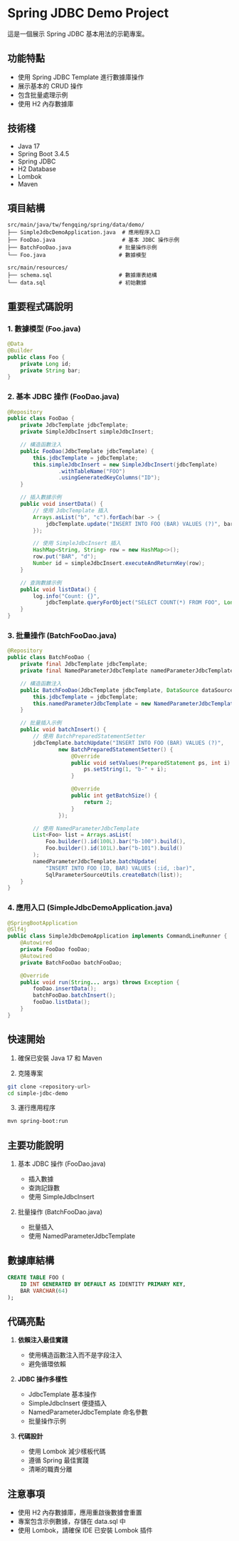 # Spring JDBC Demo Project

這是一個展示 Spring JDBC 基本用法的示範專案。

## 功能特點

- 使用 Spring JDBC Template 進行數據庫操作
- 展示基本的 CRUD 操作
- 包含批量處理示例
- 使用 H2 內存數據庫

## 技術棧

- Java 17
- Spring Boot 3.4.5
- Spring JDBC
- H2 Database
- Lombok
- Maven

## 項目結構

```
src/main/java/tw/fengqing/spring/data/demo/
├── SimpleJdbcDemoApplication.java  # 應用程序入口
├── FooDao.java                     # 基本 JDBC 操作示例
├── BatchFooDao.java               # 批量操作示例
└── Foo.java                       # 數據模型

src/main/resources/
├── schema.sql                     # 數據庫表結構
└── data.sql                       # 初始數據
```

## 重要程式碼說明

### 1. 數據模型 (Foo.java)
```java
@Data
@Builder
public class Foo {
    private Long id;
    private String bar;
}
```

### 2. 基本 JDBC 操作 (FooDao.java)
```java
@Repository
public class FooDao {
    private JdbcTemplate jdbcTemplate;
    private SimpleJdbcInsert simpleJdbcInsert;

    // 構造函數注入
    public FooDao(JdbcTemplate jdbcTemplate) {
        this.jdbcTemplate = jdbcTemplate;
        this.simpleJdbcInsert = new SimpleJdbcInsert(jdbcTemplate)
                .withTableName("FOO")
                .usingGeneratedKeyColumns("ID");
    }

    // 插入數據示例
    public void insertData() {
        // 使用 JdbcTemplate 插入
        Arrays.asList("b", "c").forEach(bar -> {
            jdbcTemplate.update("INSERT INTO FOO (BAR) VALUES (?)", bar);
        });

        // 使用 SimpleJdbcInsert 插入
        HashMap<String, String> row = new HashMap<>();
        row.put("BAR", "d");
        Number id = simpleJdbcInsert.executeAndReturnKey(row);
    }

    // 查詢數據示例
    public void listData() {
        log.info("Count: {}", 
            jdbcTemplate.queryForObject("SELECT COUNT(*) FROM FOO", Long.class));
    }
}
```

### 3. 批量操作 (BatchFooDao.java)
```java
@Repository
public class BatchFooDao {
    private final JdbcTemplate jdbcTemplate;
    private final NamedParameterJdbcTemplate namedParameterJdbcTemplate;

    // 構造函數注入
    public BatchFooDao(JdbcTemplate jdbcTemplate, DataSource dataSource) {
        this.jdbcTemplate = jdbcTemplate;
        this.namedParameterJdbcTemplate = new NamedParameterJdbcTemplate(dataSource);
    }

    // 批量插入示例
    public void batchInsert() {
        // 使用 BatchPreparedStatementSetter
        jdbcTemplate.batchUpdate("INSERT INTO FOO (BAR) VALUES (?)",
                new BatchPreparedStatementSetter() {
                    @Override
                    public void setValues(PreparedStatement ps, int i) throws SQLException {
                        ps.setString(1, "b-" + i);
                    }

                    @Override
                    public int getBatchSize() {
                        return 2;
                    }
                });

        // 使用 NamedParameterJdbcTemplate
        List<Foo> list = Arrays.asList(
            Foo.builder().id(100L).bar("b-100").build(),
            Foo.builder().id(101L).bar("b-101").build()
        );
        namedParameterJdbcTemplate.batchUpdate(
            "INSERT INTO FOO (ID, BAR) VALUES (:id, :bar)",
            SqlParameterSourceUtils.createBatch(list));
    }
}
```

### 4. 應用入口 (SimpleJdbcDemoApplication.java)
```java
@SpringBootApplication
@Slf4j
public class SimpleJdbcDemoApplication implements CommandLineRunner {
    @Autowired
    private FooDao fooDao;
    @Autowired
    private BatchFooDao batchFooDao;

    @Override
    public void run(String... args) throws Exception {
        fooDao.insertData();
        batchFooDao.batchInsert();
        fooDao.listData();
    }
}
```

## 快速開始

1. 確保已安裝 Java 17 和 Maven

2. 克隆專案
```bash
git clone <repository-url>
cd simple-jdbc-demo
```

3. 運行應用程序
```bash
mvn spring-boot:run
```

## 主要功能說明

1. 基本 JDBC 操作 (FooDao.java)
   - 插入數據
   - 查詢記錄數
   - 使用 SimpleJdbcInsert

2. 批量操作 (BatchFooDao.java)
   - 批量插入
   - 使用 NamedParameterJdbcTemplate

## 數據庫結構

```sql
CREATE TABLE FOO (
    ID INT GENERATED BY DEFAULT AS IDENTITY PRIMARY KEY,
    BAR VARCHAR(64)
);
```

## 代碼亮點

1. **依賴注入最佳實踐**
   - 使用構造函數注入而不是字段注入
   - 避免循環依賴

2. **JDBC 操作多樣性**
   - JdbcTemplate 基本操作
   - SimpleJdbcInsert 便捷插入
   - NamedParameterJdbcTemplate 命名參數
   - 批量操作示例

3. **代碼設計**
   - 使用 Lombok 減少樣板代碼
   - 遵循 Spring 最佳實踐
   - 清晰的職責分離

## 注意事項

- 使用 H2 內存數據庫，應用重啟後數據會重置
- 專案包含示例數據，存儲在 data.sql 中
- 使用 Lombok，請確保 IDE 已安裝 Lombok 插件 